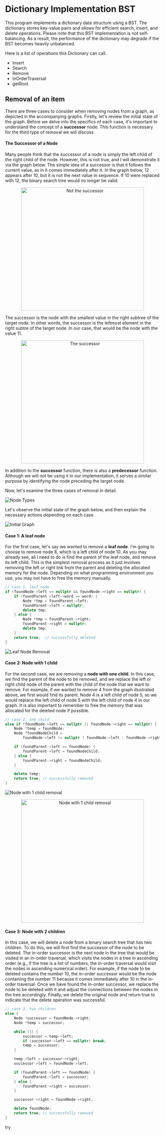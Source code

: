 # Dictionary Implementation BST

This program implements a dictionary data structure using a BST. The dictionary stores key-value pairs and allows for efficient search, insert, and delete operations. Please note that this BST implementation is not self-balancing. As a result, the performance of the dictionary may degrade if the BST becomes heavily unbalanced.

Here is a list of operations this Dictionary can call.

- Insert
- Search
- Remove
- InOrderTraversal
- getRoot

## Removal of an item

There are three cases to consider when removing nodes from a graph, as depicted in the accompanying graphs. Firstly, let's review the initial state of the graph. Before we delve into the specifics of each case, it's important to understand the concept of a **successor** node. This function is necessary for the third type of removal we will discuss.

#### The Successor of a Node

Many people think that the successor of a node is simply the left child of the right child of the node. However, this is not true, and I will demonstrate it via the graph below. The simple idea of a successor is that it follows the current value, as in it comes immediately after it. In the graph below, 12 appears after 10, but it is not the next value in sequence. If 10 were replaced with 12, the binary search tree would no longer be valid.

<p align="center">
  <picture>
    <source media="(prefers-color-scheme: light)" srcset="/src/imgs/notthesuccessor.png">
    <source media="(prefers-color-scheme: dark)" srcset="/src/imgs/notthesuccessorDarkMode.png">
    <img alt="Not the successor" width="400px" src="/src/imgs/notthesuccessor.png">
  </picture>
</p>

The successor is the node with the smallest value in the right subtree of the target node. In other words, the successor is the leftmost element in the right subtre of the target node. In our case, that would be the node with the value 11.

<p align="center">
  <picture>
    <source media="(prefers-color-scheme: light)" srcset="/src/imgs/thesuccessor.png">
    <source media="(prefers-color-scheme: dark)" srcset="/src/imgs/thesuccessorDarkMode.png">
    <img  alt="The successor" width="400px" src="/src/imgs/thesuccessor.png">
  </picture>
</p>

In addition to the **successor** function, there is also a **predecessor** function. Although we will not be using it in our implementation, it serves a similar purpose by identifying the node preceding the target node.

Now, let's examine the three cases of removal in detail.

<picture>
  <source media="(prefers-color-scheme: light)" srcset="/src/imgs/nodetypes.png">
  <source media="(prefers-color-scheme: dark)" srcset="/src/imgs/nodetypesDarkMode.png">
  <img alt="Node Types" src="/src/imgs/nodetypes.png">
</picture>

Let's observe the initial state of the graph below, and then explain the necessary actions depending on each case.

<picture>
  <source media="(prefers-color-scheme: light)" srcset="/src/imgs/initialgraph.png">
  <source media="(prefers-color-scheme: dark)" srcset="/src/imgs/initialgraphDarkMode.png">
  <img alt="Initial Graph" src="/src/imgs/initialgraph.png">
</picture>

#### Case 1: A leaf node

For the first case, let's say we wanted to remove a **leaf node**. I'm going to choose to remove node 8, which is a left child of node 10. As you may already see, all I need to do is find the parent of the leaf node, and remove its left child. This is the simplest removal process as it just involves removing the left or right link from the parent and deleting the allocated memory for the node. Depending on what programming environment you use, you may not have to free the memory manually.

```cpp
// case 1, leaf node
if (foundNode->left == nullptr && foundNode->right == nullptr) {
    if (foundParent->left->word == word) {
        Node *tmp = foundParent->left;
        foundParent->left = nullptr;
        delete tmp;
    } else {
        Node *tmp = foundParent->right;
        foundParent->right = nullptr;
        delete tmp;
    }
    return true;  // successfully deleted
}
```

<picture>
  <source media="(prefers-color-scheme: light)" srcset="/src/imgs/leafnoderemoval.png">
  <source media="(prefers-color-scheme: dark)" srcset="/src/imgs/leafnoderemovalDarkMode.png">
  <img alt="Leaf Node Removal" src="/src/imgs/leafnoderemoval.png">
</picture>

#### Case 2: Node with 1 child

For the second case, we are removing a **node with one child**. In this case, we find the parent of the node to be removed, and we replace the left or right child node of the parent with the child of the node that we want to remove. For example, if we wanted to remove 4 from the graph illustrated above, we first would find its parent. Node 4 is a left child of node 5, so we would replace the left child of node 5 with the left child of node 4 in our graph. It is also important to remember to free the memory that was allocated for the deleted node if possible.

```cpp
// case 2, one child
else if (foundNode->left == nullptr || foundNode->right == nullptr) {
    Node *temp = foundNode;
    Node *foundNodeChild =
        foundNode->left != nullptr ? foundNode->left : foundNode->right;

    if (foundParent->left == foundNode) {
        foundParent->left = foundNodeChild;
    } else {
        foundParent->right = foundNodeChild;
    }

    delete temp;
    return true; // successfully removed
}
```

<picture>
  <source media="(prefers-color-scheme: light)" srcset="/src/imgs/nodewith1ONE.png">
  <source media="(prefers-color-scheme: dark)" srcset="/src/imgs/nodewith1ONEDarkMode.png">
  <img alt="Node with 1 child removal" src="/src/imgs/nodewith1ONE.png>">
</picture>

<p align="center">
<picture>
  <source media="(prefers-color-scheme: light)" srcset="/src/imgs/nodewith1TWO.png">
  <source media="(prefers-color-scheme: dark)" srcset="/src/imgs/nodewith1TWODarkMode.png">
  <img alt="Node with 1 child removal" width="400px" src="/src/imgs/nodewith1TWO.png">
</picture>
</p>

#### Case 3: Node with 2 children

In this case, we will delete a node from a binary search tree that has two children. To do this, we will first find the successor of the node to be deleted. The in-order successor is the next node in the tree that would be visited in an in-order traversal, which visits the nodes in a tree in ascending order (e.g., if the tree is a list of numbers, the in-order traversal would visit the nodes in ascending numerical order). For example, if the node to be deleted contains the number 10, the in-order successor would be the node containing the number 11 because it comes immediately after 10 in the in-order traversal. Once we have found the in-order successor, we replace the node to be deleted with it and adjust the connections between the nodes in the tree accordingly. Finally, we delete the original node and return true to indicate that the delete operation was successful.

```cpp
// case 3, two children
else {
    Node *successor = foundNode->right;
    Node *temp = successor;

    while (1) {
        successor = temp->left;
        if (successor->left == nullptr) break;
        temp = successor;
    }

    temp->left = successor->right;
    successor->left = foundNode->left;

    if (foundParent->left == foundNode) {
        foundParent->left = successor;
    } else {
        foundParent->right = successor;
    }

    successor->right = foundNode->right;

    delete foundNode;
    return true; // successfully removed
}
```

try
